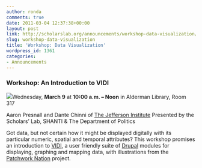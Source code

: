 ```yaml
---
author: ronda
comments: true
date: 2011-03-04 12:37:38+00:00
layout: post
link: http://scholarslab.org/announcements/workshop-data-visualization/
slug: workshop-data-visualization
title: 'Workshop: Data Visualization'
wordpress_id: 1361
categories:
- Announcements
---
```


### Workshop: An Introduction to VIDI


[![](http://www.scholarslab.org/wp-content/uploads/2011/03/qthomasbower_vizwkshop-224x300.jpg)](http://www.scholarslab.org/slab-events/workshop-data-visualization/attachment/qthomasbower_vizwkshop/)Wednesday, **March 9** at **10:00 a.m. – Noon**
in Alderman Library, Room 317

Aaron Presnall and Dante Chinni of [The Jefferson Institute](http://www.jeffersoninst.org/)
Presented by the Scholars’ Lab, SHANTI & The Department of Politics

Got data, but not certain how it might be displayed digitally with its particular numeric, spatial and temporal attributes? This workshop promises an introduction to [VIDI](http://www.dataviz.org/), a user friendly suite of [Drupal](http://drupal.org/) modules for displaying, graphing and mapping data, with illustrations from the [Patchwork Nation](http://www.patchworknation.org/) project.
